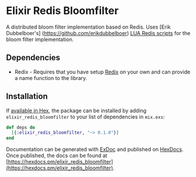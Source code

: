 # Elixir Redis Bloomfilter

A distributed bloom filter implementation based on Redis. Uses [Erik Dubbelboer's] (https://github.com/erikdubbelboer)
[LUA Redis scripts](https://github.com/ErikDubbelboer/redis-lua-scaling-bloom-filter) for the bloom filter implementation.

## Dependencies

* Redix - Requires that you have setup [Redix](https://hexdocs.pm/redix/real-world-usage.html) on your own and can provide
          a name function to the library.

## Installation

If [available in Hex](https://hex.pm/docs/publish), the package can be installed
by adding `elixir_redis_bloomfilter` to your list of dependencies in `mix.exs`:

```elixir
def deps do
  [{:elixir_redis_bloomfilter, "~> 0.1.0"}]
end
```

Documentation can be generated with [ExDoc](https://github.com/elixir-lang/ex_doc)
and published on [HexDocs](https://hexdocs.pm). Once published, the docs can
be found at [https://hexdocs.pm/elixir_redis_bloomfilter](https://hexdocs.pm/elixir_redis_bloomfilter).
